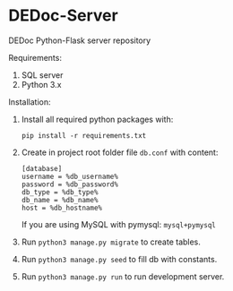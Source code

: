 # DEDoc-Server
DEDoc Python-Flask server repository

Requirements:
1. SQL server
2. Python 3.x

Installation:

1. Install all required python packages with:

    `pip install -r requirements.txt`

2. Create in project root folder file `db.conf` with content:

    ```
    [database]
    username = %db_username%
    password = %db_password%
    db_type = %db_type%
    db_name = %db_name%
    host = %db_hostname%
    ```

    If you are using MySQL with pymysql: `mysql+pymysql`

3. Run `python3 manage.py migrate` to create tables.

4. Run `python3 manage.py seed` to fill db with constants.

5. Run `python3 manage.py run` to run development server.
